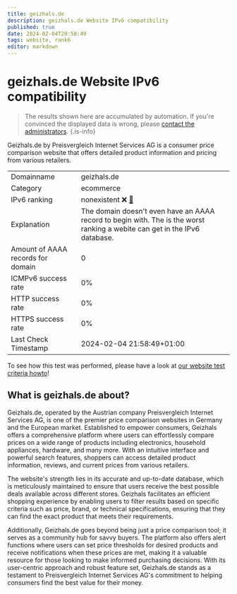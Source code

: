 ```yaml
---
title: geizhals.de
description: geizhals.de Website IPv6 compatibility
published: true
date: 2024-02-04T20:58:49
tags: website, rank6
editor: markdown
---
```


# geizhals.de Website IPv6 compatibility

> The results shown here are accumulated by automation. If you're convinced the displayed data is wrong, please [contact the administrators](/howto/chat). 
{.is-info}

Geizhals.de by Preisvergleich Internet Services AG is a consumer price comparison website that offers detailed product information and pricing from various retailers.


|   |   |
| - | - |
| Domainname | geizhals.de
| Category | ecommerce |
| IPv6 ranking | nonexistent :x: [🔗](/howto/ranking) |
| Explanation | The domain doesn't even have an AAAA record to begin with. The is the worst ranking a webite can get in the IPv6 database. |
| Amount of AAAA records for domain | 0 |
| ICMPv6 success rate | 0%|
| HTTP success rate | 0% |
| HTTPS success rate | 0% |
| Last Check Timestamp | 2024-02-04 21:58:49+01:00 |

To see how this test was performed, please have a look at [our website test criteria howto](/howto/testcriteria/website)!


## What is geizhals.de about?
Geizhals.de, operated by the Austrian company Preisvergleich Internet Services AG, is one of the premier price comparison websites in Germany and the European market. Established to empower consumers, Geizhals offers a comprehensive platform where users can effortlessly compare prices on a wide range of products including electronics, household appliances, hardware, and many more. With an intuitive interface and powerful search features, shoppers can access detailed product information, reviews, and current prices from various retailers.

The website's strength lies in its accurate and up-to-date database, which is meticulously maintained to ensure that users receive the best possible deals available across different stores. Geizhals facilitates an efficient shopping experience by enabling users to filter results based on specific criteria such as price, brand, or technical specifications, ensuring that they can find the exact product that meets their requirements.

Additionally, Geizhals.de goes beyond being just a price comparison tool; it serves as a community hub for savvy buyers. The platform also offers alert functions where users can set price thresholds for desired products and receive notifications when these prices are met, making it a valuable resource for those looking to make informed purchasing decisions. With its user-centric approach and robust feature set, Geizhals.de stands as a testament to Preisvergleich Internet Services AG's commitment to helping consumers find the best value for their money.


